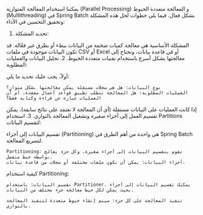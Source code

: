 يمكننا استخدام المعالجة المتوازية (Parallel Processing) و المعالجة متعددة الخيوط (Multithreading) في Spring Batch بشكل فعال. فيما يلي خطوات لحل هذه المشكلة وتحقيق التحسين في الأداء:
1. تحديد المشكلة:

المشكلة الأساسية هي معالجة كميات ضخمة من البيانات ببطء أو بطرق غير فعّالة. قد تكون البيانات موجودة في ملفات CSV أو Excel أو في قاعدة بيانات، وتحتاج إلى معالجتها بشكل أسرع باستخدام تقنيات متعددة الخيوط.
2. تحليل البيانات والعمليات المطلوبة:

أولاً، يجب عليك تحديد ما يلي:

    نوع البيانات: هل هي سجلات مستقلة يمكن معالجتها بشكل متوازٍ؟
    العمليات المطلوبة: هل المعالجة تتطلب تطبيق قواعد أعمال معقدة، أم أن العمليات عبارة عن قراءة وكتابة فقط؟

إذا كانت العمليات على البيانات مستقلة (أي أن المعالجة لا تعتمد على نتائج سابقة)، يمكن تقسيم العمل إلى أجزاء صغيرة وتشغيل المعالجة بالتوازي.
3. استخدام Partitions لتقسيم البيانات:

تقسيم البيانات إلى أجزاء (Partitioning) هي واحدة من أهم الطرق في Spring Batch لتسريع المعالجة.

    Partitioning: تقوم بتقسيم البيانات إلى أجزاء صغيرة، وكل جزء يعالج بواسطة خيط منفصل.
    أجزاء البيانات: يمكن أن تكون ملفات مختلفة أو سجلات من قاعدة بيانات.

كيفية استخدام Partitioning:

    تقسيم البيانات: باستخدام Partitioner، يمكنك تقسيم البيانات إلى أجزاء بحيث يمكن لكل خيط معالجة جزء مختلف من البيانات.

    تنفيذ المعالجة على كل جزء: سيتم إنشاء خيوط متعددة لتنفيذ المعالجة بالتوازي.
